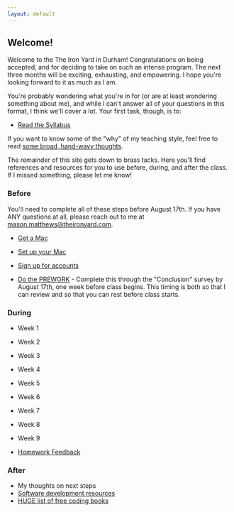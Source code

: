 ```yaml
---
layout: default
---
```


## Welcome!

Welcome to the The Iron Yard in Durham!  Congratulations on being accepted, and for deciding to take on such an intense program.  The next three months will be exciting, exhausting, and empowering.  I hope you're looking forward to it as much as I am.

You're probably wondering what you're in for (or are at least wondering something about me), and while I can't answer all of your questions in this format, I think we'll cover a lot.  Your first task, though, is to:

* [Read the Syllabus](/syllabus/)

If you want to know some of the "why" of my teaching style, feel free to read [some broad, hand-wavy thoughts](/syllabus/values.html).  

The remainder of this site gets down to brass tacks.  Here you'll find references and resources for you to use before, during, and after the class. If I missed something, please let me know!

### Before

You'll need to complete all of these steps before August 17th.  If you have ANY questions at all, please reach out to me at mason.matthews@theironyard.com.

* [Get a Mac](/before/mac_specs.html)
* [Set up your Mac](/before/setup.html)
* [Sign up for accounts](/before/accounts.html)

* [Do the PREWORK](/before/exercises.html) - Complete this through the "Conclusion" survey by August 17th, one week before class begins.  This timing is both so that I can review and so that you can rest before class starts.

### During

* Week 1
* Week 2
* Week 3
* Week 4
* Week 5
* Week 6
* Week 7
* Week 8
* Week 9

* [Homework Feedback](during/feedback/)

### After

* My thoughts on next steps
* [Software development resources](/after/resources.html)
* [HUGE list of free coding books](https://github.com/vhf/free-programming-books/blob/master/free-programming-books.html)
